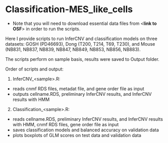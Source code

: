 # Classification-MES_like_cells
- Note that you will need to download essential data files from \<**link to OSF**\> in order to run the scripts. 

Here I provide scripts to run InferCNV and classification models on three datasets: GOSH (PD46693), Dong (T200, T214, T69, T230), and Mouse (NB831, NB837, NB839, NB847, NB849, NB853, NB856, NB883). 

The scripts perform on sample basis, results were saved to Output folder.

Order of scripts and output: 
1. InferCNV_\<sample\>.R:
  - reads cnmf RDS files, metadat file, and gene order file as input
  - outputs cellname.RDS, preliminary InferCNV results, and InferCNV results with HMM
2. Classification_\<sample\>.R:
  - reads cellname.RDS, preliminary InferCNV results, and InferCNV results with HMM, cnmf RDS files, gene order file as input
  - saves classification models and balanced accuracy on validation data
  - plots boxplots of GLM scores on test data and validation data 
